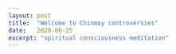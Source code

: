 ```yaml
---
layout: post
title:  "Welcome to Chinmoy controversies"
date:   2020-06-25
excerpt: "spiritual consciousness meditation"
---
```

